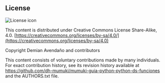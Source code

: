 ## License
![License icon](https://licensebuttons.net/l/by-sa/3.0/88x31.png)

This content is distributed under Creative Commons License Share-Alike, 4.0. [https://creativecommons.org/licenses/by-sa/4.0/](https://creativecommons.org/licenses/by-sa/4.0)

Copyright Demian Avendaño and contributors

This content consists of voluntary contributions made by many
individuals. For exact contribution history, see its revision history
available at https://github.com/dh-mumuki/mumuki-guia-python-python-ds-funciones and the AUTHORS.txt file.


